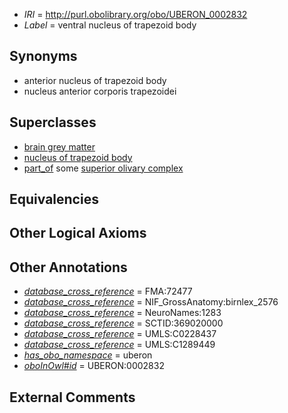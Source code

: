  * *IRI* = http://purl.obolibrary.org/obo/UBERON_0002832
 * *Label* = ventral nucleus of trapezoid body

## Synonyms

 * anterior nucleus of trapezoid body
 * nucleus anterior corporis trapezoidei

## Superclasses

 * [brain grey matter](../../UBERON/28/UBERON_0003528.md)
 * [nucleus of trapezoid body](../../UBERON/33/UBERON_0007633.md)
 * [part_of](../../BFO/50/BFO_0000050.md) some [superior olivary complex](../../UBERON/28/UBERON_0002128.md)

## Equivalencies


## Other Logical Axioms


## Other Annotations

 * *[database_cross_reference](../../ef/oboInOwl#hasDbXref.md)* = FMA:72477
 * *[database_cross_reference](../../ef/oboInOwl#hasDbXref.md)* = NIF_GrossAnatomy:birnlex_2576
 * *[database_cross_reference](../../ef/oboInOwl#hasDbXref.md)* = NeuroNames:1283
 * *[database_cross_reference](../../ef/oboInOwl#hasDbXref.md)* = SCTID:369020000
 * *[database_cross_reference](../../ef/oboInOwl#hasDbXref.md)* = UMLS:C0228437
 * *[database_cross_reference](../../ef/oboInOwl#hasDbXref.md)* = UMLS:C1289449
 * *[has_obo_namespace](../../ce/oboInOwl#hasOBONamespace.md)* = uberon
 * *[oboInOwl#id](../../id/oboInOwl#id.md)* = UBERON:0002832

## External Comments

